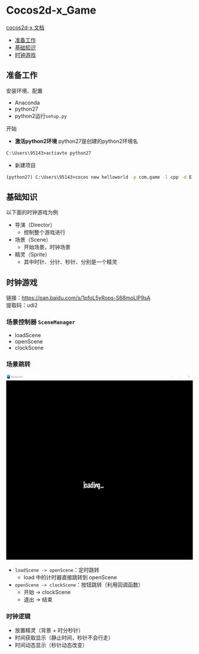 # Cocos2d-x_Game
[cocos2d-x 文档](https://docs.cocos.com/cocos2d-x/manual/zh/)  
* [准备工作](#准备工作)
* [基础知识](#基础知识)
* [时钟游戏](#时钟游戏)


## 准备工作
安装环境、配置
* Anaconda
* python27
* python2运行`setup.py`

开始
* **激活python2环境**  python27是创建的python2环境名
```cmd
C:\Users\95143>actiavte python27
```
* 新建项目
```cmd
(python27) C:\Users\95143>cocos new helloworld -p com.game -l cpp -d E:/Projects/cocos_demo
```

## 基础知识
以下面的时钟游戏为例
* 导演（Director）
  * 控制整个游戏进行
* 场景（Scene）
  * 开始场景，时钟场景
* 精灵（Sprite）
  * 其中时针、分针、秒针、分别是一个精灵

## 时钟游戏
链接：https://pan.baidu.com/s/1pfoL5yRops-S68moLlP9sA   
提取码：udi2  

### 场景控制器 `SceneManager`
* loadScene
* openScene
* clockScene
### 场景跳转
<div align=center><img src="https://github.com/FangChao1086/Cocos2d-x_Game/blob/master/依赖文件/跳转.gif" width="600" height="500"></div> 

* `loadScene -> openScene`：定时跳转
  * load 中的计时器直接跳转到 openScene 
* `openScene -> clockScene`：按钮跳转（利用回调函数）
  * 开始 -> clockScene
  * 退出 -> 结束
### 时钟逻辑
* 放置精灵（背景 + 时分秒针）
* 时间获取显示（静止时间，秒针不会行走）
* 时间动态显示（秒针动态改变）


